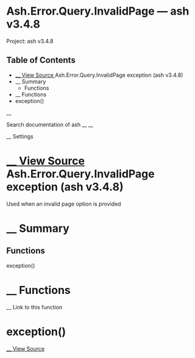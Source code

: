 # Ash.Error.Query.InvalidPage — ash v3.4.8

Project: ash v3.4.8

## Table of Contents

- [ __ View Source ](external_link) Ash.Error.Query.InvalidPage exception (ash v3.4.8)
- __ Summary
  - Functions
- __ Functions
- exception()

__

Search documentation of ash __ __

__ Settings

#  [ __ View Source ](external_link) Ash.Error.Query.InvalidPage exception (ash v3.4.8)

Used when an invalid page option is provided

#  __ Summary

##  Functions

exception()

#  __ Functions

__ Link to this function

# exception()

[ __ View Source ](external_link)
